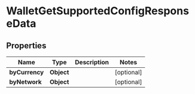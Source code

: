 

# WalletGetSupportedConfigResponseData


## Properties

| Name | Type | Description | Notes |
|------------ | ------------- | ------------- | -------------|
|**byCurrency** | **Object** |  |  [optional] |
|**byNetwork** | **Object** |  |  [optional] |



